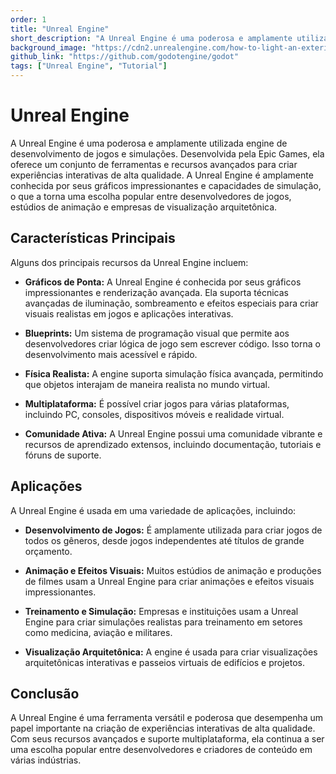 ```yaml
---
order: 1
title: "Unreal Engine"
short_description: "A Unreal Engine é uma poderosa e amplamente utilizada engine de desenvolvimento de jogos e simulações."
background_image: "https://cdn2.unrealengine.com/how-to-light-an-exterior-architectural-scene-1920x1080-c2ddc70117ec.jpg?resize=1&w=1920"
github_link: "https://github.com/godotengine/godot"
tags: ["Unreal Engine", "Tutorial"]
---
```


# Unreal Engine

A Unreal Engine é uma poderosa e amplamente utilizada engine de desenvolvimento de jogos e simulações. Desenvolvida pela Epic Games, ela oferece um conjunto de ferramentas e recursos avançados para criar experiências interativas de alta qualidade. A Unreal Engine é amplamente conhecida por seus gráficos impressionantes e capacidades de simulação, o que a torna uma escolha popular entre desenvolvedores de jogos, estúdios de animação e empresas de visualização arquitetônica.

## Características Principais

Alguns dos principais recursos da Unreal Engine incluem:

- **Gráficos de Ponta:** A Unreal Engine é conhecida por seus gráficos impressionantes e renderização avançada. Ela suporta técnicas avançadas de iluminação, sombreamento e efeitos especiais para criar visuais realistas em jogos e aplicações interativas.

- **Blueprints:** Um sistema de programação visual que permite aos desenvolvedores criar lógica de jogo sem escrever código. Isso torna o desenvolvimento mais acessível e rápido.

- **Física Realista:** A engine suporta simulação física avançada, permitindo que objetos interajam de maneira realista no mundo virtual.

- **Multiplataforma:** É possível criar jogos para várias plataformas, incluindo PC, consoles, dispositivos móveis e realidade virtual.

- **Comunidade Ativa:** A Unreal Engine possui uma comunidade vibrante e recursos de aprendizado extensos, incluindo documentação, tutoriais e fóruns de suporte.

## Aplicações

A Unreal Engine é usada em uma variedade de aplicações, incluindo:

- **Desenvolvimento de Jogos:** É amplamente utilizada para criar jogos de todos os gêneros, desde jogos independentes até títulos de grande orçamento.

- **Animação e Efeitos Visuais:** Muitos estúdios de animação e produções de filmes usam a Unreal Engine para criar animações e efeitos visuais impressionantes.

- **Treinamento e Simulação:** Empresas e instituições usam a Unreal Engine para criar simulações realistas para treinamento em setores como medicina, aviação e militares.

- **Visualização Arquitetônica:** A engine é usada para criar visualizações arquitetônicas interativas e passeios virtuais de edifícios e projetos.

## Conclusão

A Unreal Engine é uma ferramenta versátil e poderosa que desempenha um papel importante na criação de experiências interativas de alta qualidade. Com seus recursos avançados e suporte multiplataforma, ela continua a ser uma escolha popular entre desenvolvedores e criadores de conteúdo em várias indústrias.

